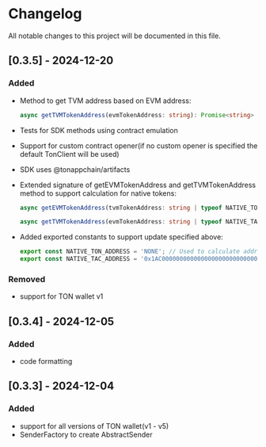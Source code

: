 # Changelog

All notable changes to this project will be documented in this file.

## [0.3.5] - 2024-12-20

### Added

- Method to get TVM address based on EVM address:
    
    ```typescript
    async getTVMTokenAddress(evmTokenAddress: string): Promise<string> 
    ```

- Tests for SDK methods using contract emulation

- Support for custom contract opener(if no custom opener is specified the default TonClient will be used)

- SDK uses @tonappchain/artifacts

- Extended signature of getEVMTokenAddress and getTVMTokenAddress method to support calculation for native tokens:

    ```typescript
    async getEVMTokenAddress(tvmTokenAddress: string | typeof NATIVE_TON_ADDRESS): Promise<string>

    async getTVMTokenAddress(evmTokenAddress: string | typeof NATIVE_TAC_ADDRESS): Promise<string>
    ```

- Added exported constants to support update specified above:

    ```typescript
    export const NATIVE_TON_ADDRESS = 'NONE'; // Used to calculate address of TON Coin on TAC Chain
    export const NATIVE_TAC_ADDRESS = '0x1AC0000000000000000000000000000000000000'; // Used to calculate address of TAC Coin on TON Chain
    ```

### Removed

- support for TON wallet v1

## [0.3.4] - 2024-12-05

### Added

- code formatting

## [0.3.3] - 2024-12-04

### Added

- support for all versions of TON wallet(v1 - v5)
- SenderFactory to create AbstractSender
